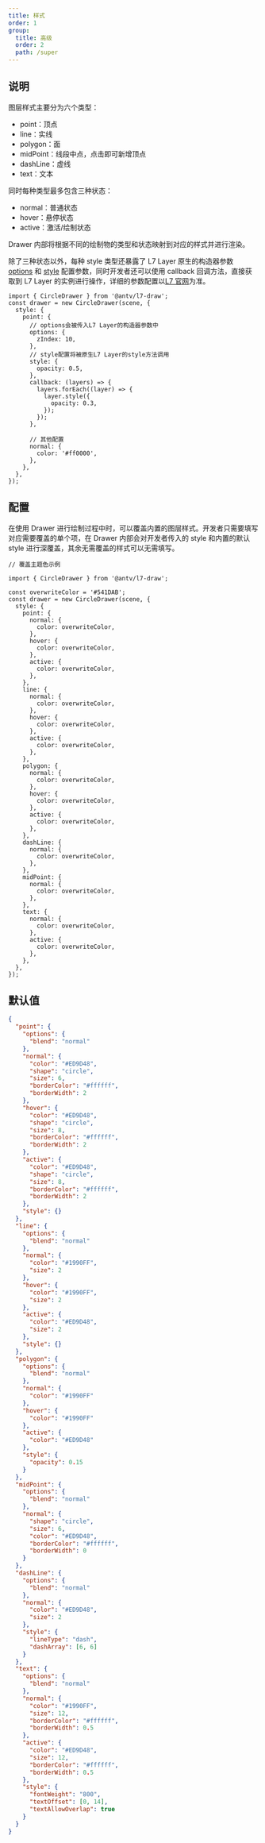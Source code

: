 ```yaml
---
title: 样式
order: 1
group:
  title: 高级
  order: 2
  path: /super
---
```


## 说明

图层样式主要分为六个类型：

- point：顶点
- line：实线
- polygon：面
- midPoint：线段中点，点击即可新增顶点
- dashLine：虚线
- text：文本

同时每种类型最多包含三种状态：

- normal：普通状态
- hover：悬停状态
- active：激活/绘制状态

Drawer 内部将根据不同的绘制物的类型和状态映射到对应的样式并进行渲染。

除了三种状态以外，每种 style 类型还暴露了 L7 Layer 原生的构造器参数 [options](https://l7.antv.vision/zh/docs/api/base#options-%E9%85%8D%E7%BD%AE%E9%A1%B9) 和 [style](https://l7.antv.vision/zh/docs/api/base#style) 配置参数，同时开发者还可以使用 callback 回调方法，直接获取到 L7 Layer 的实例进行操作，详细的参数配置以[L7 官网](https://l7.antv.vision/zh/docs/api/base#options-%E9%85%8D%E7%BD%AE%E9%A1%B9)为准。

```tsx | pure
import { CircleDrawer } from '@antv/l7-draw';
const drawer = new CircleDrawer(scene, {
  style: {
    point: {
      // options会被传入L7 Layer的构造器参数中
      options: {
        zIndex: 10,
      },
      // style配置将被原生L7 Layer的style方法调用
      style: {
        opacity: 0.5,
      },
      callback: (layers) => {
        layers.forEach((layer) => {
          layer.style({
            opacity: 0.3,
          });
        });
      },

      // 其他配置
      normal: {
        color: '#ff0000',
      },
    },
  },
});
```

## 配置

在使用 Drawer 进行绘制过程中时，可以覆盖内置的图层样式。开发者只需要填写对应需要覆盖的单个项，在 Drawer 内部会对开发者传入的 style 和内置的默认 style 进行深覆盖，其余无需覆盖的样式可以无需填写。

```tsx | pure
// 覆盖主题色示例

import { CircleDrawer } from '@antv/l7-draw';

const overwriteColor = '#541DAB';
const drawer = new CircleDrawer(scene, {
  style: {
    point: {
      normal: {
        color: overwriteColor,
      },
      hover: {
        color: overwriteColor,
      },
      active: {
        color: overwriteColor,
      },
    },
    line: {
      normal: {
        color: overwriteColor,
      },
      hover: {
        color: overwriteColor,
      },
      active: {
        color: overwriteColor,
      },
    },
    polygon: {
      normal: {
        color: overwriteColor,
      },
      hover: {
        color: overwriteColor,
      },
      active: {
        color: overwriteColor,
      },
    },
    dashLine: {
      normal: {
        color: overwriteColor,
      },
    },
    midPoint: {
      normal: {
        color: overwriteColor,
      },
    },
    text: {
      normal: {
        color: overwriteColor,
      },
      active: {
        color: overwriteColor,
      },
    },
  },
});
```

## 默认值

```json
{
  "point": {
    "options": {
      "blend": "normal"
    },
    "normal": {
      "color": "#ED9D48",
      "shape": "circle",
      "size": 6,
      "borderColor": "#ffffff",
      "borderWidth": 2
    },
    "hover": {
      "color": "#ED9D48",
      "shape": "circle",
      "size": 8,
      "borderColor": "#ffffff",
      "borderWidth": 2
    },
    "active": {
      "color": "#ED9D48",
      "shape": "circle",
      "size": 8,
      "borderColor": "#ffffff",
      "borderWidth": 2
    },
    "style": {}
  },
  "line": {
    "options": {
      "blend": "normal"
    },
    "normal": {
      "color": "#1990FF",
      "size": 2
    },
    "hover": {
      "color": "#1990FF",
      "size": 2
    },
    "active": {
      "color": "#ED9D48",
      "size": 2
    },
    "style": {}
  },
  "polygon": {
    "options": {
      "blend": "normal"
    },
    "normal": {
      "color": "#1990FF"
    },
    "hover": {
      "color": "#1990FF"
    },
    "active": {
      "color": "#ED9D48"
    },
    "style": {
      "opacity": 0.15
    }
  },
  "midPoint": {
    "options": {
      "blend": "normal"
    },
    "normal": {
      "shape": "circle",
      "size": 6,
      "color": "#ED9D48",
      "borderColor": "#ffffff",
      "borderWidth": 0
    }
  },
  "dashLine": {
    "options": {
      "blend": "normal"
    },
    "normal": {
      "color": "#ED9D48",
      "size": 2
    },
    "style": {
      "lineType": "dash",
      "dashArray": [6, 6]
    }
  },
  "text": {
    "options": {
      "blend": "normal"
    },
    "normal": {
      "color": "#1990FF",
      "size": 12,
      "borderColor": "#ffffff",
      "borderWidth": 0.5
    },
    "active": {
      "color": "#ED9D48",
      "size": 12,
      "borderColor": "#ffffff",
      "borderWidth": 0.5
    },
    "style": {
      "fontWeight": "800",
      "textOffset": [0, 14],
      "textAllowOverlap": true
    }
  }
}
```
